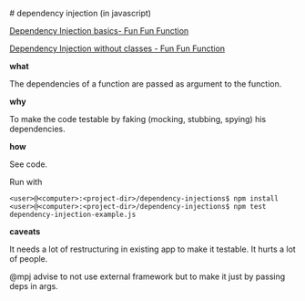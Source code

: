 # dependency injection (in javascript)

[Dependency Injection basics- Fun Fun Function](https://www.youtube.com/watch?v=0X1Ns2NRfks)

[Dependency Injection without classes - Fun Fun Function](https://www.youtube.com/watch?v=sD94szvFqGw)

**what**

The dependencies of a function are passed as argument to the function. 

**why**

To make the code testable by faking (mocking, stubbing, spying) his dependencies.

**how**

See code.

Run with 

```
<user>@<computer>:<project-dir>/dependency-injections$ npm install
<user>@<computer>:<project-dir>/dependency-injections$ npm test dependency-injection-example.js
```

**caveats**

It needs a lot of restructuring in existing app to make it testable. It hurts a lot of people.

@mpj advise to not use external framework but to make it just by passing deps in args.
